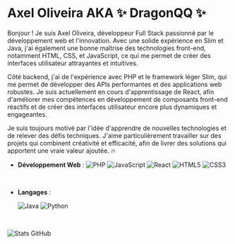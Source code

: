 # Axel Oliveira AKA ✨ DragonQQ ✨

Bonjour ! Je suis Axel Oliveira, développeur Full Stack passionné par le développement web et l'innovation. Avec une solide expérience en Slim et Java, j'ai également une bonne maîtrise des technologies front-end, notamment HTML, CSS, et JavaScript, ce qui me permet de créer des interfaces utilisateur attrayantes et intuitives.

Côté backend, j'ai de l'expérience avec PHP et le framework léger Slim, qui me permet de développer des APIs performantes et des applications web robustes. Je suis actuellement en cours d'apprentissage de React, afin d'améliorer mes compétences en développement de composants front-end réactifs et de créer des interfaces utilisateur encore plus dynamiques et engageantes.

Je suis toujours motivé par l'idée d'apprendre de nouvelles technologies et de relever des défis techniques. J'aime particulièrement travailler sur des projets qui combinent créativité et efficacité, afin de livrer des solutions qui apportent une vraie valeur ajoutée. 🔥

<p align="left">
    
- **Développement Web** :
    ![PHP](https://img.shields.io/badge/PHP-777BB4?style=for-the-badge&logo=php&logoColor=white)
    ![JavaScript](https://img.shields.io/badge/JavaScript-F7DF1E?style=for-the-badge&logo=javascript&logoColor=black)
    ![React](https://img.shields.io/badge/React-61DAFB?style=for-the-badge&logo=react&logoColor=black)
    ![HTML5](https://img.shields.io/badge/HTML5-E34F26?style=for-the-badge&logo=html5&logoColor=white)
    ![CSS3](https://img.shields.io/badge/CSS3-1572B6?style=for-the-badge&logo=css3&logoColor=white)

  <br>

- **Langages** :

    ![Java](https://img.shields.io/badge/Java-ED8B00?style=for-the-badge&logo=openjdk&logoColor=white)
    ![Python](https://img.shields.io/badge/Python%20-%2314354C.svg?style=for-the-badge&logo=python&logoColor=white)

  <br>
    
</p>



![Stats GitHub](https://github-readme-stats.vercel.app/api?username=DragonQQ&show_icons=true&theme=radical)
